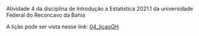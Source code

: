   Atividade 4 da disciplina de Introdução a Estatistica 2021.1 da universidade Federal do Reconcavo da Bahia

A lição pode ser vista nesse *link*: [04_licaoGH](/04_licaoGH.md)
